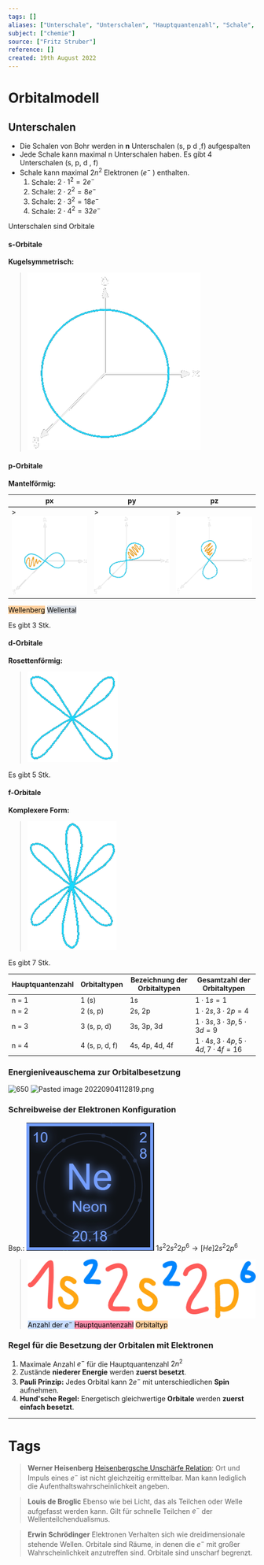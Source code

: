 ```yaml
---
tags: []
aliases: ["Unterschale", "Unterschalen", "Hauptquantenzahl", "Schale", "Schalen"]
subject: ["chemie"]
source: ["Fritz Struber"]
reference: []
created: 19th August 2022
---
```


# Orbitalmodell
## Unterschalen
- Die Schalen von Bohr werden in **n** Unterschalen (s, p d ,f) aufgespalten
- Jede Schale kann maximal n Unterschalen haben. Es gibt 4 Unterschalen (s, p, d , f)
- Schale kann maximal $2n^{2}$ Elektronen ($e^{-}$ ) enthalten.
	 1. Schale: $2\cdot 1^{2} = 2e^{-}$
	 2. Schale: $2\cdot 2^{2} = 8e^{-}$
	 3. Schale: $2\cdot 3^{2} = 18e^{-}$
	 4. Schale: $2\cdot 4^{2} = 32e^{-}$

Unterschalen sind Orbitale



#### s-Orbitale
**Kugelsymmetrisch:**
>![orb-s](chemie/assets/orb-s.png)
#### p-Orbitale
**Mantelförmig:** 

| px               | py               | pz              |
| ---------------- | ---------------- | --------------- |
| >![orb-px](chemie/assets/orb-px.png) | >![orb-py](chemie/assets/orb-py.png) | >![orb-pz](chemie/assets/orb-pz.png) |
 
<mark style="background: #FFB86CA6;">Wellenberg</mark> 
<mark style="background: #CACFD9A6;">Wellental</mark> 

Es gibt 3 Stk.

#### d-Orbitale
**Rosettenförmig:**
>![orb-d](chemie/assets/orb-d.png)

Es gibt 5 Stk.

#### f-Orbitale
**Komplexere Form:**
>![orb-f](chemie/assets/orb-f.png)

Es gibt 7 Stk.

| Hauptquantenzahl | Orbitaltypen   | Bezeichnung der Orbitaltypen | Gesamtzahl der Orbitaltypen              |
| ---------------- | -------------- | ---------------------------- | ---------------------------------------- |
| n = 1            | 1 (s)          | 1s                           | $1\cdot1s=1$                             |
| n = 2            | 2 (s, p)       | 2s, 2p                       | $1\cdot2s,3\cdot2p=4$                    |
| n = 3            | 3 (s, p, d)    | 3s, 3p, 3d                   | $1\cdot3s,3\cdot3p, 5\cdot3d=9$          |
| n = 4            | 4 (s, p, d, f) | 4s, 4p, 4d, 4f               | $1\cdot4s,3\cdot4p,5\cdot4d,7\cdot4f=16$ | 

### Energieniveauschema zur Orbitalbesetzung
![650](Pasted%20image%2020220826201819.png)
![Pasted image 20220904112819.png](Pasted%20image%2020220904112819.png)
### Schreibweise der Elektronen Konfiguration
Bsp.:
![Ne](chemie/assets/Ne.png)
$1s^{2}2s^{2}2p^{6}\longrightarrow [He] 2s^{2}2p^{6}$
>![150](chemie/assets/Ne-conf.png)
<mark style="background: #ADCCFFA6;">Anzahl der $e^{-}$ </mark> 
<mark style="background: #FF5582A6;">Hauptquantenzahl</mark> 
<mark style="background: #FFB86CA6;">Orbitaltyp</mark> 

### Regel für die Besetzung der Orbitalen mit Elektronen 
1. Maximale Anzahl $e^-$ für die Hauptquantenzahl $2n^{2}$
2. Zustände **niederer Energie** werden **zuerst besetzt**.
3. **Pauli Prinzip:** Jedes Orbital kann $2e^{-}$ mit unterschiedlichen **Spin** aufnehmen.
4. **Hund'sche Regel:** Energetisch gleichwertige **Orbitale** werden **zuerst einfach besetzt**.

---
# Tags
 >**Werner Heisenberg**
 >[Heisenbergsche Unschärfe Relation](https://de.wikipedia.org/wiki/Heisenbergsche_Unsch%C3%A4rferelation):
 >Ort und Impuls eines $e^{-}$ ist nicht gleichzeitig ermittelbar. Man kann lediglich die Aufenthaltswahrscheinlichkeit angeben.

>**Louis de Broglic**
>Ebenso wie bei Licht, das als Teilchen oder Welle aufgefasst werden kann. Gilt für schnelle Teilchen $e^{-}$ der Wellenteilchendualismus.

>**Erwin Schrödinger**
>Elektronen Verhalten sich wie dreidimensionale stehende Wellen.
>Orbitale sind Räume, in denen die $e^{-}$ mit großer Wahrscheinlichkeit anzutreffen sind. Orbitale sind unscharf begrenzt.
